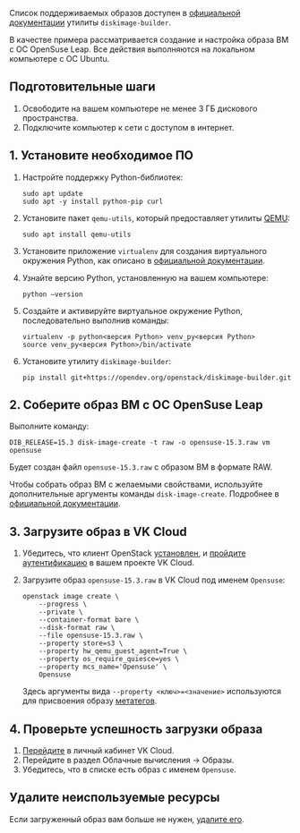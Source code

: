 <info>

Список поддерживаемых образов доступен в [официальной документации](https://docs.openstack.org/diskimage-builder/latest/user_guide/supported_distros.html) утилиты `diskimage-builder`.

</info>

В качестве примера рассматривается создание и настройка образа ВМ с ОС OpenSuse Leap. Все действия выполняются на локальном компьютере с ОС Ubuntu.

## Подготовительные шаги

1. Освободите на вашем компьютере не менее 3 ГБ дискового пространства.
1. Подключите компьютер к сети с доступом в интернет.

## 1. Установите необходимое ПО

1. Настройте поддержку Python-библиотек:

    ```console
    sudo apt update
    sudo apt -y install python-pip curl
    ```

1. Установите пакет `qemu-utils`, который предоставляет утилиты [QEMU](https://www.qemu.org/):

    ```console
    sudo apt install qemu-utils
    ```

1. Установите приложение `virtualenv` для создания виртуального окружения Python, как описано в [официальной документации](https://virtualenv.pypa.io/en/latest/installation.html).
1. Узнайте версию Python, установленную на вашем компьютере:

    ```console
    python –version
    ```

1. Создайте и активируйте виртуальное окружение Python, последовательно выполнив команды:

    ```console
    virtualenv -p python<версия Python> venv_py<версия Python>
    source venv_py<версия Python>/bin/activate
    ```

1. Установите утилиту `diskimage-builder`:

    ```console
    pip install git+https://opendev.org/openstack/diskimage-builder.git
    ```

## 2. Соберите образ ВМ с ОС OpenSuse Leap

Выполните команду:

```console
DIB_RELEASE=15.3 disk-image-create -t raw -o opensuse-15.3.raw vm opensuse
```

Будет создан файл `opensuse-15.3.raw` с образом ВМ в формате RAW.

<info>

Чтобы собрать образ ВМ с желаемыми свойствами, используйте дополнительные аргументы команды `disk-image-create`. Подробнее в [официальной документации](https://docs.openstack.org/diskimage-builder/latest/user_guide/building_an_image.html).

</info>

## 3. Загрузите образ в VK Cloud

1. Убедитесь, что клиент OpenStack [установлен](/ru/tools-for-using-services/cli/openstack-cli#1_ustanovite_klient_openstack), и [пройдите аутентификацию](/ru/tools-for-using-services/cli/openstack-cli#3_proydite_autentifikaciyu) в вашем проекте VK Cloud.
1. Загрузите образ `opensuse-15.3.raw` в VK Cloud под именем `Opensuse`:

    ```console
    openstack image create \
        --progress \
        --private \
        --container-format bare \
        --disk-format raw \
        --file opensuse-15.3.raw \
        --property store=s3 \
        --property hw_qemu_guest_agent=True \
        --property os_require_quiesce=yes \
        --property mcs_name='Opensuse' \
        Opensuse
    ```

    Здесь аргументы вида `--property <ключ>=<значение>` используются для присвоения образу [метатегов](/ru/computing/iaas/service-management/images/image-metadata).

## 4. Проверьте успешность загрузки образа

1. [Перейдите](https://msk.cloud.vk.com/app/) в личный кабинет VK Cloud.
1. Перейдите в раздел Облачные вычисления → Образы.
1. Убедитесь, что в списке есть образ с именем `Opensuse`.

## Удалите неиспользуемые ресурсы

Если загруженный образ вам больше не нужен, [удалите его](/ru/computing/iaas/service-management/images/images-manage#udalenie_obraza).
